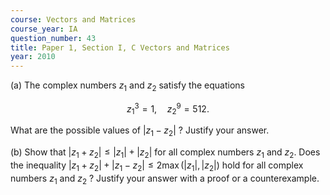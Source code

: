 ```yaml
---
course: Vectors and Matrices
course_year: IA
question_number: 43
title: Paper 1, Section I, C Vectors and Matrices
year: 2010
---
```




(a) The complex numbers $z_{1}$ and $z_{2}$ satisfy the equations

$$z_{1}^{3}=1, \quad z_{2}^{9}=512 .$$

What are the possible values of $\left|z_{1}-z_{2}\right|$ ? Justify your answer.

(b) Show that $\left|z_{1}+z_{2}\right| \leqslant\left|z_{1}\right|+\left|z_{2}\right|$ for all complex numbers $z_{1}$ and $z_{2}$. Does the inequality $\left|z_{1}+z_{2}\right|+\left|z_{1}-z_{2}\right| \leqslant 2 \max \left(\left|z_{1}\right|,\left|z_{2}\right|\right)$ hold for all complex numbers $z_{1}$ and $z_{2}$ ? Justify your answer with a proof or a counterexample.